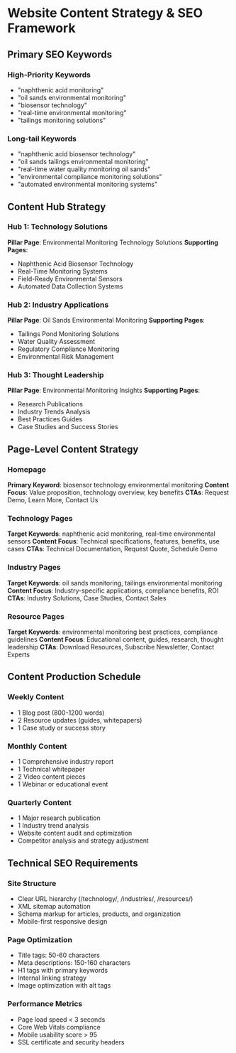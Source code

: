 # Website Content Strategy & SEO Framework

## Primary SEO Keywords
### High-Priority Keywords
- "naphthenic acid monitoring"
- "oil sands environmental monitoring" 
- "biosensor technology"
- "real-time environmental monitoring"
- "tailings monitoring solutions"

### Long-tail Keywords
- "naphthenic acid biosensor technology"
- "oil sands tailings environmental monitoring"
- "real-time water quality monitoring oil sands"
- "environmental compliance monitoring solutions"
- "automated environmental monitoring systems"

## Content Hub Strategy

### Hub 1: Technology Solutions
**Pillar Page**: Environmental Monitoring Technology Solutions
**Supporting Pages**:
- Naphthenic Acid Biosensor Technology
- Real-Time Monitoring Systems
- Field-Ready Environmental Sensors
- Automated Data Collection Systems

### Hub 2: Industry Applications
**Pillar Page**: Oil Sands Environmental Monitoring
**Supporting Pages**:
- Tailings Pond Monitoring Solutions
- Water Quality Assessment
- Regulatory Compliance Monitoring
- Environmental Risk Management

### Hub 3: Thought Leadership
**Pillar Page**: Environmental Monitoring Insights
**Supporting Pages**:
- Research Publications
- Industry Trends Analysis
- Best Practices Guides
- Case Studies and Success Stories

## Page-Level Content Strategy

### Homepage
**Primary Keyword**: biosensor technology environmental monitoring
**Content Focus**: Value proposition, technology overview, key benefits
**CTAs**: Request Demo, Learn More, Contact Us

### Technology Pages
**Target Keywords**: naphthenic acid monitoring, real-time environmental sensors
**Content Focus**: Technical specifications, features, benefits, use cases
**CTAs**: Technical Documentation, Request Quote, Schedule Demo

### Industry Pages
**Target Keywords**: oil sands monitoring, tailings environmental monitoring
**Content Focus**: Industry-specific applications, compliance benefits, ROI
**CTAs**: Industry Solutions, Case Studies, Contact Sales

### Resource Pages
**Target Keywords**: environmental monitoring best practices, compliance guidelines
**Content Focus**: Educational content, guides, research, thought leadership
**CTAs**: Download Resources, Subscribe Newsletter, Contact Experts

## Content Production Schedule

### Weekly Content
- 1 Blog post (800-1200 words)
- 2 Resource updates (guides, whitepapers)
- 1 Case study or success story

### Monthly Content  
- 1 Comprehensive industry report
- 1 Technical whitepaper
- 2 Video content pieces
- 1 Webinar or educational event

### Quarterly Content
- 1 Major research publication
- 1 Industry trend analysis
- Website content audit and optimization
- Competitor analysis and strategy adjustment

## Technical SEO Requirements

### Site Structure
- Clear URL hierarchy (/technology/, /industries/, /resources/)
- XML sitemap automation
- Schema markup for articles, products, and organization
- Mobile-first responsive design

### Page Optimization
- Title tags: 50-60 characters
- Meta descriptions: 150-160 characters
- H1 tags with primary keywords
- Internal linking strategy
- Image optimization with alt tags

### Performance Metrics
- Page load speed < 3 seconds
- Core Web Vitals compliance
- Mobile usability score > 95
- SSL certificate and security headers